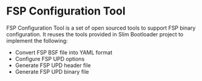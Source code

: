 FSP Configuration Tool
======================

FSP Configuration Tool is a set of open sourced tools to support FSP binary
configuration. It reuses the tools provided in Slim Bootloader project to
implement the following:
 - Convert FSP BSF file into YAML format
 - Configure FSP UPD options
 - Generate FSP UPD header file
 - Generate FSP UPD binary file

